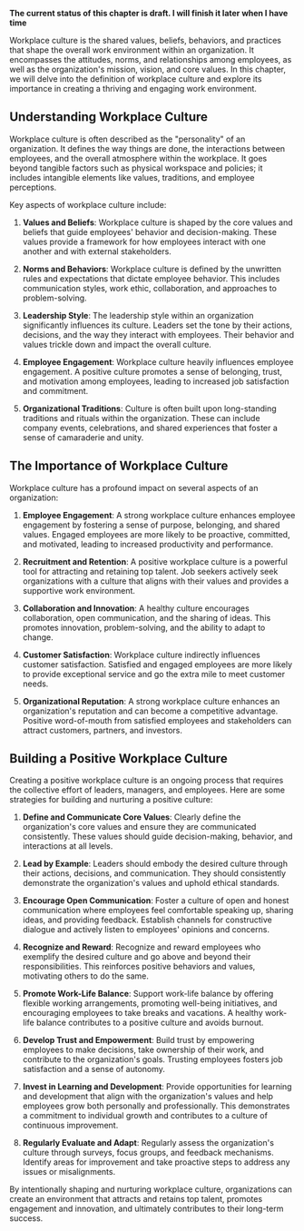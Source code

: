 **The current status of this chapter is draft. I will finish it later when I have time**

Workplace culture is the shared values, beliefs, behaviors, and practices that shape the overall work environment within an organization. It encompasses the attitudes, norms, and relationships among employees, as well as the organization's mission, vision, and core values. In this chapter, we will delve into the definition of workplace culture and explore its importance in creating a thriving and engaging work environment.

Understanding Workplace Culture
-------------------------------

Workplace culture is often described as the "personality" of an organization. It defines the way things are done, the interactions between employees, and the overall atmosphere within the workplace. It goes beyond tangible factors such as physical workspace and policies; it includes intangible elements like values, traditions, and employee perceptions.

Key aspects of workplace culture include:

1. **Values and Beliefs**: Workplace culture is shaped by the core values and beliefs that guide employees' behavior and decision-making. These values provide a framework for how employees interact with one another and with external stakeholders.

2. **Norms and Behaviors**: Workplace culture is defined by the unwritten rules and expectations that dictate employee behavior. This includes communication styles, work ethic, collaboration, and approaches to problem-solving.

3. **Leadership Style**: The leadership style within an organization significantly influences its culture. Leaders set the tone by their actions, decisions, and the way they interact with employees. Their behavior and values trickle down and impact the overall culture.

4. **Employee Engagement**: Workplace culture heavily influences employee engagement. A positive culture promotes a sense of belonging, trust, and motivation among employees, leading to increased job satisfaction and commitment.

5. **Organizational Traditions**: Culture is often built upon long-standing traditions and rituals within the organization. These can include company events, celebrations, and shared experiences that foster a sense of camaraderie and unity.

The Importance of Workplace Culture
-----------------------------------

Workplace culture has a profound impact on several aspects of an organization:

1. **Employee Engagement**: A strong workplace culture enhances employee engagement by fostering a sense of purpose, belonging, and shared values. Engaged employees are more likely to be proactive, committed, and motivated, leading to increased productivity and performance.

2. **Recruitment and Retention**: A positive workplace culture is a powerful tool for attracting and retaining top talent. Job seekers actively seek organizations with a culture that aligns with their values and provides a supportive work environment.

3. **Collaboration and Innovation**: A healthy culture encourages collaboration, open communication, and the sharing of ideas. This promotes innovation, problem-solving, and the ability to adapt to change.

4. **Customer Satisfaction**: Workplace culture indirectly influences customer satisfaction. Satisfied and engaged employees are more likely to provide exceptional service and go the extra mile to meet customer needs.

5. **Organizational Reputation**: A strong workplace culture enhances an organization's reputation and can become a competitive advantage. Positive word-of-mouth from satisfied employees and stakeholders can attract customers, partners, and investors.

Building a Positive Workplace Culture
-------------------------------------

Creating a positive workplace culture is an ongoing process that requires the collective effort of leaders, managers, and employees. Here are some strategies for building and nurturing a positive culture:

1. **Define and Communicate Core Values**: Clearly define the organization's core values and ensure they are communicated consistently. These values should guide decision-making, behavior, and interactions at all levels.

2. **Lead by Example**: Leaders should embody the desired culture through their actions, decisions, and communication. They should consistently demonstrate the organization's values and uphold ethical standards.

3. **Encourage Open Communication**: Foster a culture of open and honest communication where employees feel comfortable speaking up, sharing ideas, and providing feedback. Establish channels for constructive dialogue and actively listen to employees' opinions and concerns.

4. **Recognize and Reward**: Recognize and reward employees who exemplify the desired culture and go above and beyond their responsibilities. This reinforces positive behaviors and values, motivating others to do the same.

5. **Promote Work-Life Balance**: Support work-life balance by offering flexible working arrangements, promoting well-being initiatives, and encouraging employees to take breaks and vacations. A healthy work-life balance contributes to a positive culture and avoids burnout.

6. **Develop Trust and Empowerment**: Build trust by empowering employees to make decisions, take ownership of their work, and contribute to the organization's goals. Trusting employees fosters job satisfaction and a sense of autonomy.

7. **Invest in Learning and Development**: Provide opportunities for learning and development that align with the organization's values and help employees grow both personally and professionally. This demonstrates a commitment to individual growth and contributes to a culture of continuous improvement.

8. **Regularly Evaluate and Adapt**: Regularly assess the organization's culture through surveys, focus groups, and feedback mechanisms. Identify areas for improvement and take proactive steps to address any issues or misalignments.

By intentionally shaping and nurturing workplace culture, organizations can create an environment that attracts and retains top talent, promotes engagement and innovation, and ultimately contributes to their long-term success.
